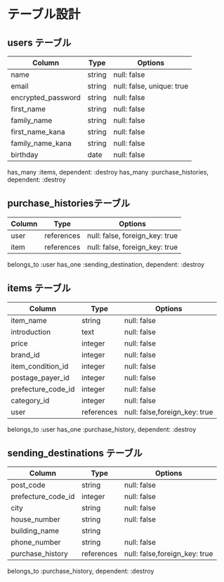 
# テーブル設計

## users テーブル

| Column             | Type         | Options                        |
| ------------------ | ------       | -----------                    |
| name               | string       | null: false                    |
| email              | string       | null: false, unique: true      |
| encrypted_password | string       | null: false                    |
| first_name         | string       | null: false                    |
|family_name         | string       | null: false                    |
|first_name_kana     | string       | null: false                    |
|family_name_kana    | string       | null: false                    |
| birthday           | date         | null: false                    |

has_many :items, dependent: :destroy
has_many :purchase_histories, dependent: :destroy



## purchase_historiesテーブル

| Column     | Type      | Options     |
| -------    | --------- | ----------- |
|  user   | references| null: false, foreign_key: true |
|  item   | references| null: false, foreign_key: true |

belongs_to :user
has_one :sending_destination, dependent: :destroy



## items テーブル

| Column             | Type       | Options                        |
| ------             | ---------- | ------------------------------ |
| item_name          | string     | null: false |
| introduction       | text       | null: false |
| price              | integer    | null: false |
| brand_id           | integer    | null: false |
| item_condition_id  | integer    | null: false |
| postage_payer_id   | integer    | null: false |
| prefecture_code_id | integer    | null: false |
| category_id        | integer    | null: false |
| user               | references | null: false,foreign_key: true |

 belongs_to :user
 has_one :purchase_history, dependent: :destroy





## sending_destinations テーブル

| Column                      | Type         | Options                        |
| ------                      | ----------   | ------------------------------ |
| post_code                   | string       | null: false                    |
| prefecture_code_id          | integer      | null: false                    |
| city                        | string       | null: false                    |
| house_number                | string       | null: false                    |
| building_name               | string       |                                |
| phone_number                | string       | null: false                    |
| purchase_history            | references   |  null: false,foreign_key: true |

 belongs_to :purchase_history, dependent: :destroy







